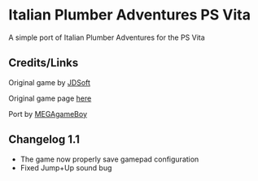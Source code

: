 # Italian Plumber Adventures PS Vita
A simple port of Italian Plumber Adventures for the PS Vita

## Credits/Links
Original game by [JDSoft](https://gamejolt.com/@JDSoft)

Original game page [here](https://gamejolt.com/games/ipa/404091)

Port by [MEGAgameBoy](https://github.com/MEGAgameBoy)

## Changelog 1.1
* The game now properly save gamepad configuration
* Fixed Jump+Up sound bug